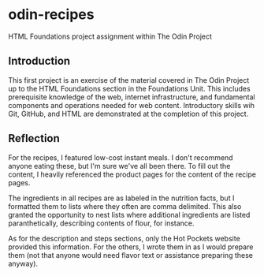 # odin-recipes
HTML Foundations project assignment within The Odin Project 

## Introduction

This first project is an exercise of the material covered in The Odin Project up to the HTML Foundations section in the Foundations Unit. This includes prerequisite knowledge of the
web, internet infrastructure, and fundamental components and operations needed for web content. Introductory skills wih Git, GitHub, and HTML are demonstrated at the completion of this project.

## Reflection

For the recipes, I featured low-cost instant meals. I don't recommend anyone eating these, but
I'm sure we've all been there. To fill out the content, I heavily referenced the product pages 
for the content of the recipe pages. 

The ingredients in all recipes are as labeled in the nutrition facts, but I formatted them to lists where they often are comma delimited. This also granted the opportunity to nest lists where additional ingredients are listed paranthetically, describing contents of flour, for instance. 

As for the description and steps sections, only the Hot Pockets website provided this information. For the others, I wrote them in as I would prepare them (not that anyone would need flavor text or assistance preparing these anyway).

